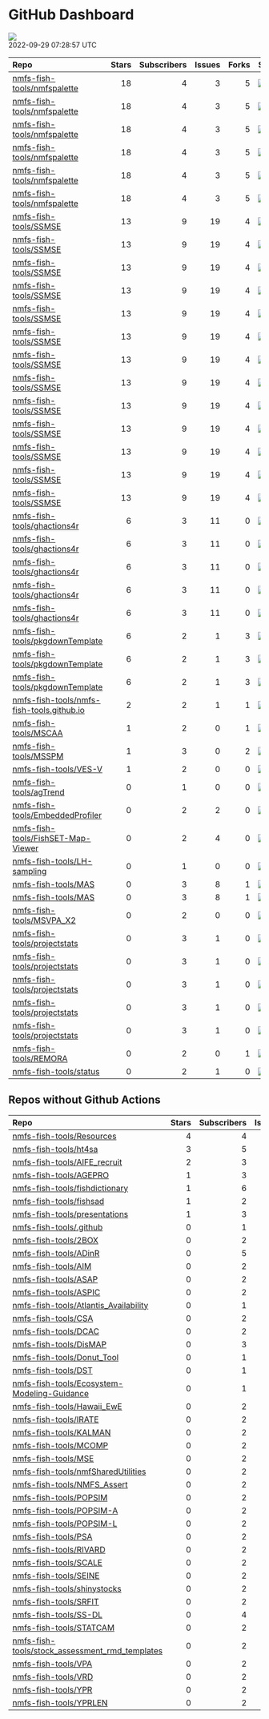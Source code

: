 GitHub Dashboard
================

![](https://github.com/nmfs-fish-tools/status/workflows/Render%20Status/badge.svg)  
2022-09-29 07:28:57 UTC

| Repo                                                                                                      | Stars | Subscribers | Issues | Forks | Status                                                                                                                                                                                               | Commit                                                                                                                                                                                                              |
|:----------------------------------------------------------------------------------------------------------|------:|------------:|-------:|------:|:-----------------------------------------------------------------------------------------------------------------------------------------------------------------------------------------------------|:--------------------------------------------------------------------------------------------------------------------------------------------------------------------------------------------------------------------|
| [nmfs-fish-tools/nmfspalette](https://github.com/nmfs-fish-tools/nmfspalette)                             |    18 |           4 |      3 |     5 | [![](https://github.com/nmfs-fish-tools/nmfspalette/workflows/pages-build-deployment/badge.svg)](https://github.com/nmfs-fish-tools/nmfspalette/actions/runs/1773476674)                             | <a href="https://github.com/nmfs-fish-tools/nmfspalette/commit/4ffa52d2fa6853d3a4c1c456ae329c9b8bd7c00b" title="Built site for nmfspalette: 0.0.0.9000@fcba6b0">4ffa52</a>                                          |
| [nmfs-fish-tools/nmfspalette](https://github.com/nmfs-fish-tools/nmfspalette)                             |    18 |           4 |      3 |     5 | [![](https://github.com/nmfs-fish-tools/nmfspalette/workflows/call-r-cmd-check/badge.svg)](https://github.com/nmfs-fish-tools/nmfspalette/actions/runs/2203655166)                                   | <a href="https://github.com/nmfs-fish-tools/nmfspalette/commit/fcba6b0380c5bab0e2e37507ea0d66289e4762bf" title="add r cmd check full workflow">fcba6b</a>                                                           |
| [nmfs-fish-tools/nmfspalette](https://github.com/nmfs-fish-tools/nmfspalette)                             |    18 |           4 |      3 |     5 | [![](https://github.com/nmfs-fish-tools/nmfspalette/workflows/call-style/badge.svg)](https://github.com/nmfs-fish-tools/nmfspalette/actions/runs/1773382868)                                         | <a href="https://github.com/nmfs-fish-tools/nmfspalette/commit/fcba6b0380c5bab0e2e37507ea0d66289e4762bf" title="add r cmd check full workflow">fcba6b</a>                                                           |
| [nmfs-fish-tools/nmfspalette](https://github.com/nmfs-fish-tools/nmfspalette)                             |    18 |           4 |      3 |     5 | [![](https://github.com/nmfs-fish-tools/nmfspalette/workflows/call-update-docs/badge.svg)](https://github.com/nmfs-fish-tools/nmfspalette/actions/runs/1773382874)                                   | <a href="https://github.com/nmfs-fish-tools/nmfspalette/commit/fcba6b0380c5bab0e2e37507ea0d66289e4762bf" title="add r cmd check full workflow">fcba6b</a>                                                           |
| [nmfs-fish-tools/nmfspalette](https://github.com/nmfs-fish-tools/nmfspalette)                             |    18 |           4 |      3 |     5 | [![](https://github.com/nmfs-fish-tools/nmfspalette/workflows/call-update-pkgdown/badge.svg)](https://github.com/nmfs-fish-tools/nmfspalette/actions/runs/1773382865)                                | <a href="https://github.com/nmfs-fish-tools/nmfspalette/commit/fcba6b0380c5bab0e2e37507ea0d66289e4762bf" title="add r cmd check full workflow">fcba6b</a>                                                           |
| [nmfs-fish-tools/nmfspalette](https://github.com/nmfs-fish-tools/nmfspalette)                             |    18 |           4 |      3 |     5 | [![](https://github.com/nmfs-fish-tools/nmfspalette/workflows/call-r-cmd-check/badge.svg)](https://github.com/nmfs-fish-tools/nmfspalette/actions/runs/2203655165)                                   | <a href="https://github.com/nmfs-fish-tools/nmfspalette/commit/fcba6b0380c5bab0e2e37507ea0d66289e4762bf" title="add r cmd check full workflow">fcba6b</a>                                                           |
| [nmfs-fish-tools/SSMSE](https://github.com/nmfs-fish-tools/SSMSE)                                         |    13 |           9 |     19 |     4 | [![](https://github.com/nmfs-fish-tools/SSMSE/workflows/call-r-cmd-check/badge.svg)](https://github.com/nmfs-fish-tools/SSMSE/actions/runs/3120448089)                                               | <a href="https://github.com/nmfs-fish-tools/SSMSE/commit/9241dec042cdf67dc9a76d79e96d265b49302e5b" title="Merge pull request #143 from nmfs-fish-tools/style-doc-code">9241de</a>                                   |
| [nmfs-fish-tools/SSMSE](https://github.com/nmfs-fish-tools/SSMSE)                                         |    13 |           9 |     19 |     4 | [![](https://github.com/nmfs-fish-tools/SSMSE/workflows/call-calc_coverage/badge.svg)](https://github.com/nmfs-fish-tools/SSMSE/actions/runs/3084205462)                                             | <a href="https://github.com/nmfs-fish-tools/SSMSE/commit/2a50502aa16f71f96a4d7c74ff2c139213b785a8" title="Merge pull request #142 from nmfs-fish-tools/update-readme">2a5050</a>                                    |
| [nmfs-fish-tools/SSMSE](https://github.com/nmfs-fish-tools/SSMSE)                                         |    13 |           9 |     19 |     4 | [![](https://github.com/nmfs-fish-tools/SSMSE/workflows/call-style/badge.svg)](https://github.com/nmfs-fish-tools/SSMSE/actions/runs/1454874035)                                                     | <a href="https://github.com/nmfs-fish-tools/SSMSE/commit/cd50bbd2b4d78dd5b590b33f1642b8943a8cde6f" title="Merge pull request #104 from nmfs-fish-tools/style-code">cd50bb</a>                                       |
| [nmfs-fish-tools/SSMSE](https://github.com/nmfs-fish-tools/SSMSE)                                         |    13 |           9 |     19 |     4 | [![](https://github.com/nmfs-fish-tools/SSMSE/workflows/call-update-docs/badge.svg)](https://github.com/nmfs-fish-tools/SSMSE/actions/runs/1454874034)                                               | <a href="https://github.com/nmfs-fish-tools/SSMSE/commit/cd50bbd2b4d78dd5b590b33f1642b8943a8cde6f" title="Merge pull request #104 from nmfs-fish-tools/style-code">cd50bb</a>                                       |
| [nmfs-fish-tools/SSMSE](https://github.com/nmfs-fish-tools/SSMSE)                                         |    13 |           9 |     19 |     4 | [![](https://github.com/nmfs-fish-tools/SSMSE/workflows/update-bookdown/badge.svg)](https://github.com/nmfs-fish-tools/SSMSE/actions/runs/3084205425)                                                | <a href="https://github.com/nmfs-fish-tools/SSMSE/commit/2a50502aa16f71f96a4d7c74ff2c139213b785a8" title="Merge pull request #142 from nmfs-fish-tools/update-readme">2a5050</a>                                    |
| [nmfs-fish-tools/SSMSE](https://github.com/nmfs-fish-tools/SSMSE)                                         |    13 |           9 |     19 |     4 | [![](https://github.com/nmfs-fish-tools/SSMSE/workflows/call-doc-and-style-r/badge.svg)](https://github.com/nmfs-fish-tools/SSMSE/actions/runs/3084516797)                                           | <a href="https://github.com/nmfs-fish-tools/SSMSE/commit/9241dec042cdf67dc9a76d79e96d265b49302e5b" title="Merge pull request #143 from nmfs-fish-tools/style-doc-code">9241de</a>                                   |
| [nmfs-fish-tools/SSMSE](https://github.com/nmfs-fish-tools/SSMSE)                                         |    13 |           9 |     19 |     4 | [![](https://github.com/nmfs-fish-tools/SSMSE/workflows/Render%20README/badge.svg)](https://github.com/nmfs-fish-tools/SSMSE/actions/runs/3084064538)                                                | <a href="https://github.com/nmfs-fish-tools/SSMSE/commit/86f2e8bca93f224929de1ec05b92d15dea463509" title="test double curly braces in problem bib entry">86f2e8</a>                                                 |
| [nmfs-fish-tools/SSMSE](https://github.com/nmfs-fish-tools/SSMSE)                                         |    13 |           9 |     19 |     4 | [![](https://github.com/nmfs-fish-tools/SSMSE/workflows/pages-build-deployment/badge.svg)](https://github.com/nmfs-fish-tools/SSMSE/actions/runs/3084255021)                                         | <a href="https://github.com/nmfs-fish-tools/SSMSE/commit/9287783f8cd363875aa43ea4dfa2629604af1af9" title="Deploying to gh-pages from @ nmfs-fish-tools/SSMSE@2a50502aa16f71f96a4d7c74ff2c139213b785a8 🚀">928778</a> |
| [nmfs-fish-tools/SSMSE](https://github.com/nmfs-fish-tools/SSMSE)                                         |    13 |           9 |     19 |     4 | [![](https://github.com/nmfs-fish-tools/SSMSE/workflows/call-update-bin/badge.svg)](https://github.com/nmfs-fish-tools/SSMSE/actions/runs/2103366278)                                                | <a href="https://github.com/nmfs-fish-tools/SSMSE/commit/a9fe5db944fcae172664d88fa65f2709b632e9cc" title="test update bin workflow">a9fe5d</a>                                                                      |
| [nmfs-fish-tools/SSMSE](https://github.com/nmfs-fish-tools/SSMSE)                                         |    13 |           9 |     19 |     4 | [![](https://github.com/nmfs-fish-tools/SSMSE/workflows/call-update-ss3/badge.svg)](https://github.com/nmfs-fish-tools/SSMSE/actions/runs/2190687326)                                                | <a href="https://github.com/nmfs-fish-tools/SSMSE/commit/be5911220ed037686d01f3de42d4bbec08bfec2d" title="test changes to updating ss3 binaries">be5911</a>                                                         |
| [nmfs-fish-tools/SSMSE](https://github.com/nmfs-fish-tools/SSMSE)                                         |    13 |           9 |     19 |     4 | [![](https://github.com/nmfs-fish-tools/SSMSE/workflows/Generate%20JOSS%20pdf/badge.svg)](https://github.com/nmfs-fish-tools/SSMSE/actions/runs/2754265727)                                          | <a href="https://github.com/nmfs-fish-tools/SSMSE/commit/86f2e8bca93f224929de1ec05b92d15dea463509" title="test double curly braces in problem bib entry">86f2e8</a>                                                 |
| [nmfs-fish-tools/SSMSE](https://github.com/nmfs-fish-tools/SSMSE)                                         |    13 |           9 |     19 |     4 | [![](https://github.com/nmfs-fish-tools/SSMSE/workflows/R-CMD-check/badge.svg)](https://github.com/nmfs-fish-tools/SSMSE/actions/runs/1409345113)                                                    | <a href="https://github.com/nmfs-fish-tools/SSMSE/commit/73f0bd09d10fb43576e4085996c3da9af688a5f7" title="bump version">73f0bd</a>                                                                                  |
| [nmfs-fish-tools/SSMSE](https://github.com/nmfs-fish-tools/SSMSE)                                         |    13 |           9 |     19 |     4 | [![](https://github.com/nmfs-fish-tools/SSMSE/workflows/calc-coverage/badge.svg)](https://github.com/nmfs-fish-tools/SSMSE/actions/runs/1409345115)                                                  | <a href="https://github.com/nmfs-fish-tools/SSMSE/commit/73f0bd09d10fb43576e4085996c3da9af688a5f7" title="bump version">73f0bd</a>                                                                                  |
| [nmfs-fish-tools/ghactions4r](https://github.com/nmfs-fish-tools/ghactions4r)                             |     6 |           3 |     11 |     0 | [![](https://github.com/nmfs-fish-tools/ghactions4r/workflows/call-doc-and-style-r/badge.svg)](https://github.com/nmfs-fish-tools/ghactions4r/actions/runs/2578798057)                               | <a href="https://github.com/nmfs-fish-tools/ghactions4r/commit/b14e20962fd07aec39dbbadb8038553a9d423be6" title="Merge pull request #45 from nmfs-fish-tools/style-doc-code">b14e20</a>                              |
| [nmfs-fish-tools/ghactions4r](https://github.com/nmfs-fish-tools/ghactions4r)                             |     6 |           3 |     11 |     0 | [![](https://github.com/nmfs-fish-tools/ghactions4r/workflows/call-r-cmd-check/badge.svg)](https://github.com/nmfs-fish-tools/ghactions4r/actions/runs/3120399775)                                   | <a href="https://github.com/nmfs-fish-tools/ghactions4r/commit/b14e20962fd07aec39dbbadb8038553a9d423be6" title="Merge pull request #45 from nmfs-fish-tools/style-doc-code">b14e20</a>                              |
| [nmfs-fish-tools/ghactions4r](https://github.com/nmfs-fish-tools/ghactions4r)                             |     6 |           3 |     11 |     0 | [![](https://github.com/nmfs-fish-tools/ghactions4r/workflows/call-update-pkgdown/badge.svg)](https://github.com/nmfs-fish-tools/ghactions4r/actions/runs/2578798058)                                | <a href="https://github.com/nmfs-fish-tools/ghactions4r/commit/b14e20962fd07aec39dbbadb8038553a9d423be6" title="Merge pull request #45 from nmfs-fish-tools/style-doc-code">b14e20</a>                              |
| [nmfs-fish-tools/ghactions4r](https://github.com/nmfs-fish-tools/ghactions4r)                             |     6 |           3 |     11 |     0 | [![](https://github.com/nmfs-fish-tools/ghactions4r/workflows/style%20r%20code%20with%20styler/badge.svg)](https://github.com/nmfs-fish-tools/ghactions4r/actions/runs/2197258089)                   | <a href="https://github.com/nmfs-fish-tools/ghactions4r/commit/b4163235ad1aa854beb8585efc0f5234866e1e98" title="fix indentation">b41632</a>                                                                         |
| [nmfs-fish-tools/ghactions4r](https://github.com/nmfs-fish-tools/ghactions4r)                             |     6 |           3 |     11 |     0 | [![](https://github.com/nmfs-fish-tools/ghactions4r/workflows/pages-build-deployment/badge.svg)](https://github.com/nmfs-fish-tools/ghactions4r/actions/runs/2578810318)                             | <a href="https://github.com/nmfs-fish-tools/ghactions4r/commit/ba88b75fb28fd81ecea2ef03a4120769b1c2fa5a" title="Built site for ghactions4r: 0.0.2@b14e209">ba88b7</a>                                               |
| [nmfs-fish-tools/pkgdownTemplate](https://github.com/nmfs-fish-tools/pkgdownTemplate)                     |     6 |           2 |      1 |     3 | [![](https://github.com/nmfs-fish-tools/pkgdownTemplate/workflows/R-CMD-check/badge.svg)](https://github.com/nmfs-fish-tools/pkgdownTemplate/actions/runs/1650643831)                                | <a href="https://github.com/nmfs-fish-tools/pkgdownTemplate/commit/9fce8dd27832308c5b87095b5e0504aa3cbc3895" title="Update extra.css">9fce8d</a>                                                                    |
| [nmfs-fish-tools/pkgdownTemplate](https://github.com/nmfs-fish-tools/pkgdownTemplate)                     |     6 |           2 |      1 |     3 | [![](https://github.com/nmfs-fish-tools/pkgdownTemplate/workflows/update-pkgdown-site/badge.svg)](https://github.com/nmfs-fish-tools/pkgdownTemplate/actions/runs/1650643829)                        | <a href="https://github.com/nmfs-fish-tools/pkgdownTemplate/commit/9fce8dd27832308c5b87095b5e0504aa3cbc3895" title="Update extra.css">9fce8d</a>                                                                    |
| [nmfs-fish-tools/pkgdownTemplate](https://github.com/nmfs-fish-tools/pkgdownTemplate)                     |     6 |           2 |      1 |     3 | [![](https://github.com/nmfs-fish-tools/pkgdownTemplate/workflows/pages-build-deployment/badge.svg)](https://github.com/nmfs-fish-tools/pkgdownTemplate/actions/runs/1650657117)                     | <a href="https://github.com/nmfs-fish-tools/pkgdownTemplate/commit/1b87ae617fb07e4bc79794570d52444e3d08800f" title="Build site">1b87ae</a>                                                                          |
| [nmfs-fish-tools/nmfs-fish-tools.github.io](https://github.com/nmfs-fish-tools/nmfs-fish-tools.github.io) |     2 |           2 |      1 |     1 | [![](https://github.com/nmfs-fish-tools/nmfs-fish-tools.github.io/workflows/pages-build-deployment/badge.svg)](https://github.com/nmfs-fish-tools/nmfs-fish-tools.github.io/actions/runs/2922090016) | <a href="https://github.com/nmfs-fish-tools/nmfs-fish-tools.github.io/commit/3b5771838cb0c6dbea0837ebd09a8f15be358212" title="rm unneeded file">3b5771</a>                                                          |
| [nmfs-fish-tools/MSCAA](https://github.com/nmfs-fish-tools/MSCAA)                                         |     1 |           2 |      0 |     1 | [![](https://github.com/nmfs-fish-tools/MSCAA/workflows/pages-build-deployment/badge.svg)](https://github.com/nmfs-fish-tools/MSCAA/actions/runs/1837646898)                                         | <a href="https://github.com/nmfs-fish-tools/MSCAA/commit/acd80c59d7af05f5cc4858e4fedb56429a468bc0" title="Updated version number">acd80c</a>                                                                        |
| [nmfs-fish-tools/MSSPM](https://github.com/nmfs-fish-tools/MSSPM)                                         |     1 |           3 |      0 |     2 | [![](https://github.com/nmfs-fish-tools/MSSPM/workflows/pages-build-deployment/badge.svg)](https://github.com/nmfs-fish-tools/MSSPM/actions/runs/3132481246)                                         | <a href="https://github.com/nmfs-fish-tools/MSSPM/commit/1b56da90f1beb88e93d5c550efd1c3a00bbd2e65" title="Mods for 1.3.4">1b56da</a>                                                                                |
| [nmfs-fish-tools/VES-V](https://github.com/nmfs-fish-tools/VES-V)                                         |     1 |           2 |      0 |     0 | [![](https://github.com/nmfs-fish-tools/VES-V/workflows/pages-build-deployment/badge.svg)](https://github.com/nmfs-fish-tools/VES-V/actions/runs/1866245955)                                         | <a href="https://github.com/nmfs-fish-tools/VES-V/commit/01fac8e8baf5504f5aaa076efe70e93b9a1eb0e4" title="move to dropbox links">01fac8</a>                                                                         |
| [nmfs-fish-tools/agTrend](https://github.com/nmfs-fish-tools/agTrend)                                     |     0 |           1 |      0 |     0 | [![](https://github.com/nmfs-fish-tools/agTrend/workflows/pages-build-deployment/badge.svg)](https://github.com/nmfs-fish-tools/agTrend/actions/runs/1740823529)                                     | <a href="https://github.com/nmfs-fish-tools/agTrend/commit/43acc13a052ecb8a209c47e15eff88bee89e4959" title="update site">43acc1</a>                                                                                 |
| [nmfs-fish-tools/EmbeddedProfiler](https://github.com/nmfs-fish-tools/EmbeddedProfiler)                   |     0 |           2 |      2 |     0 | [![](https://github.com/nmfs-fish-tools/EmbeddedProfiler/workflows/EmbeddedProfiler/badge.svg)](https://github.com/nmfs-fish-tools/EmbeddedProfiler/actions/runs/1693986520)                         | <a href="https://github.com/nmfs-fish-tools/EmbeddedProfiler/commit/0d1dc2efc6351bef7409504698e3203b38d55ab5" title="Merge pull request #4 from Bai-Li-NOAA/main">0d1dc2</a>                                        |
| [nmfs-fish-tools/FishSET-Map-Viewer](https://github.com/nmfs-fish-tools/FishSET-Map-Viewer)               |     0 |           2 |      4 |     0 | [![](https://github.com/nmfs-fish-tools/FishSET-Map-Viewer/workflows/pages-build-deployment/badge.svg)](https://github.com/nmfs-fish-tools/FishSET-Map-Viewer/actions/runs/1654084990)               | <a href="https://github.com/nmfs-fish-tools/FishSET-Map-Viewer/commit/12981be4c6d5caba9f394be4ee9e694c6996d9df" title="Update README.md">12981b</a>                                                                 |
| [nmfs-fish-tools/LH-sampling](https://github.com/nmfs-fish-tools/LH-sampling)                             |     0 |           1 |      0 |     0 | [![](https://github.com/nmfs-fish-tools/LH-sampling/workflows/pages-build-deployment/badge.svg)](https://github.com/nmfs-fish-tools/LH-sampling/actions/runs/1741466666)                             | <a href="https://github.com/nmfs-fish-tools/LH-sampling/commit/1368e8c6f540fc0afe1784c8af9bd556d9fe3f6c" title="update site">1368e8</a>                                                                             |
| [nmfs-fish-tools/MAS](https://github.com/nmfs-fish-tools/MAS)                                             |     0 |           3 |      8 |     1 | [![](https://github.com/nmfs-fish-tools/MAS/workflows/C/C++%20CI/badge.svg)](https://github.com/nmfs-fish-tools/MAS/actions/runs/1127873648)                                                         | <a href="https://github.com/nmfs-fish-tools/MAS/commit/6793e7ee28d8e2d98855adb1c15c3cb0875bb3cc" title="removed model comparison directory">6793e7</a>                                                              |
| [nmfs-fish-tools/MAS](https://github.com/nmfs-fish-tools/MAS)                                             |     0 |           3 |      8 |     1 | [![](https://github.com/nmfs-fish-tools/MAS/workflows/C/C++%20CI/badge.svg)](https://github.com/nmfs-fish-tools/MAS/actions/runs/1127873649)                                                         | <a href="https://github.com/nmfs-fish-tools/MAS/commit/6793e7ee28d8e2d98855adb1c15c3cb0875bb3cc" title="removed model comparison directory">6793e7</a>                                                              |
| [nmfs-fish-tools/MSVPA_X2](https://github.com/nmfs-fish-tools/MSVPA_X2)                                   |     0 |           2 |      0 |     0 | [![](https://github.com/nmfs-fish-tools/MSVPA_X2/workflows/pages-build-deployment/badge.svg)](https://github.com/nmfs-fish-tools/MSVPA_X2/actions/runs/1837647526)                                   | <a href="https://github.com/nmfs-fish-tools/MSVPA_X2/commit/a8a1b7e2757f9a23ac8c779dd1c76758ba24f4e5" title="Updated version number">a8a1b7</a>                                                                     |
| [nmfs-fish-tools/projectstats](https://github.com/nmfs-fish-tools/projectstats)                           |     0 |           3 |      1 |     0 | [![](https://github.com/nmfs-fish-tools/projectstats/workflows/call-update-docs/badge.svg)](https://github.com/nmfs-fish-tools/projectstats/actions/runs/2667074338)                                 | <a href="https://github.com/nmfs-fish-tools/projectstats/commit/c3facbf48ab87a570a7c254cf65ac8bfe7a8752f" title="update with an example">c3facb</a>                                                                 |
| [nmfs-fish-tools/projectstats](https://github.com/nmfs-fish-tools/projectstats)                           |     0 |           3 |      1 |     0 | [![](https://github.com/nmfs-fish-tools/projectstats/workflows/call-update-pkgdown/badge.svg)](https://github.com/nmfs-fish-tools/projectstats/actions/runs/2667074337)                              | <a href="https://github.com/nmfs-fish-tools/projectstats/commit/c3facbf48ab87a570a7c254cf65ac8bfe7a8752f" title="update with an example">c3facb</a>                                                                 |
| [nmfs-fish-tools/projectstats](https://github.com/nmfs-fish-tools/projectstats)                           |     0 |           3 |      1 |     0 | [![](https://github.com/nmfs-fish-tools/projectstats/workflows/call-r-cmd-check/badge.svg)](https://github.com/nmfs-fish-tools/projectstats/actions/runs/2667074339)                                 | <a href="https://github.com/nmfs-fish-tools/projectstats/commit/c3facbf48ab87a570a7c254cf65ac8bfe7a8752f" title="update with an example">c3facb</a>                                                                 |
| [nmfs-fish-tools/projectstats](https://github.com/nmfs-fish-tools/projectstats)                           |     0 |           3 |      1 |     0 | [![](https://github.com/nmfs-fish-tools/projectstats/workflows/render-rmarkdown/badge.svg)](https://github.com/nmfs-fish-tools/projectstats/actions/runs/2505642681)                                 | <a href="https://github.com/nmfs-fish-tools/projectstats/commit/763d3eab091d9cb8d36b40f7bbc0bd61542f4f7d" title="render readme">763d3e</a>                                                                          |
| [nmfs-fish-tools/projectstats](https://github.com/nmfs-fish-tools/projectstats)                           |     0 |           3 |      1 |     0 | [![](https://github.com/nmfs-fish-tools/projectstats/workflows/pages-build-deployment/badge.svg)](https://github.com/nmfs-fish-tools/projectstats/actions/runs/2667088869)                           | <a href="https://github.com/nmfs-fish-tools/projectstats/commit/ffe61473f3b0693aaf7c21cbaa4e81bf2001a5b3" title="Built site for projectstats: 0.0.0.9000@c3facbf">ffe614</a>                                        |
| [nmfs-fish-tools/REMORA](https://github.com/nmfs-fish-tools/REMORA)                                       |     0 |           2 |      0 |     1 | [![](https://github.com/nmfs-fish-tools/REMORA/workflows/pages-build-deployment/badge.svg)](https://github.com/nmfs-fish-tools/REMORA/actions/runs/3064904542)                                       | <a href="https://github.com/nmfs-fish-tools/REMORA/commit/7b82e763527844a3bb46c90504d7753e982f9bba" title="Mods for 1.3.0">7b82e7</a>                                                                               |
| [nmfs-fish-tools/status](https://github.com/nmfs-fish-tools/status)                                       |     0 |           2 |      1 |     0 | [![](https://github.com/nmfs-fish-tools/status/workflows/Render%20Status/badge.svg)](https://github.com/nmfs-fish-tools/status/actions/runs/3149392181)                                              | <a href="https://github.com/nmfs-fish-tools/status/commit/a615169f989c543e8ba9e7615a9e3527162dabec" title="[status] 2022-09-28 07:27:15 UTC">a61516</a>                                                             |

## Repos without Github Actions

| Repo                                                                                                                | Stars | Subscribers | Issues | Forks |
|:--------------------------------------------------------------------------------------------------------------------|------:|------------:|-------:|------:|
| [nmfs-fish-tools/Resources](https://github.com/nmfs-fish-tools/Resources)                                           |     4 |           4 |      2 |     3 |
| [nmfs-fish-tools/ht4sa](https://github.com/nmfs-fish-tools/ht4sa)                                                   |     3 |           5 |      3 |     1 |
| [nmfs-fish-tools/AIFE_recruit](https://github.com/nmfs-fish-tools/AIFE_recruit)                                     |     2 |           3 |      0 |     0 |
| [nmfs-fish-tools/AGEPRO](https://github.com/nmfs-fish-tools/AGEPRO)                                                 |     1 |           3 |      1 |     2 |
| [nmfs-fish-tools/fishdictionary](https://github.com/nmfs-fish-tools/fishdictionary)                                 |     1 |           6 |     18 |     0 |
| [nmfs-fish-tools/fishsad](https://github.com/nmfs-fish-tools/fishsad)                                               |     1 |           2 |      0 |     0 |
| [nmfs-fish-tools/presentations](https://github.com/nmfs-fish-tools/presentations)                                   |     1 |           3 |      1 |     0 |
| [nmfs-fish-tools/.github](https://github.com/nmfs-fish-tools/.github)                                               |     0 |           1 |      0 |     0 |
| [nmfs-fish-tools/2BOX](https://github.com/nmfs-fish-tools/2BOX)                                                     |     0 |           2 |      0 |     0 |
| [nmfs-fish-tools/ADinR](https://github.com/nmfs-fish-tools/ADinR)                                                   |     0 |           5 |      1 |     0 |
| [nmfs-fish-tools/AIM](https://github.com/nmfs-fish-tools/AIM)                                                       |     0 |           2 |      1 |     0 |
| [nmfs-fish-tools/ASAP](https://github.com/nmfs-fish-tools/ASAP)                                                     |     0 |           2 |      0 |     0 |
| [nmfs-fish-tools/ASPIC](https://github.com/nmfs-fish-tools/ASPIC)                                                   |     0 |           2 |      0 |     0 |
| [nmfs-fish-tools/Atlantis_Availability](https://github.com/nmfs-fish-tools/Atlantis_Availability)                   |     0 |           1 |      0 |     0 |
| [nmfs-fish-tools/CSA](https://github.com/nmfs-fish-tools/CSA)                                                       |     0 |           2 |      0 |     0 |
| [nmfs-fish-tools/DCAC](https://github.com/nmfs-fish-tools/DCAC)                                                     |     0 |           2 |      0 |     0 |
| [nmfs-fish-tools/DisMAP](https://github.com/nmfs-fish-tools/DisMAP)                                                 |     0 |           3 |      0 |     0 |
| [nmfs-fish-tools/Donut_Tool](https://github.com/nmfs-fish-tools/Donut_Tool)                                         |     0 |           1 |      0 |     0 |
| [nmfs-fish-tools/DST](https://github.com/nmfs-fish-tools/DST)                                                       |     0 |           1 |      0 |     0 |
| [nmfs-fish-tools/Ecosystem-Modeling-Guidance](https://github.com/nmfs-fish-tools/Ecosystem-Modeling-Guidance)       |     0 |           1 |      0 |     0 |
| [nmfs-fish-tools/Hawaii_EwE](https://github.com/nmfs-fish-tools/Hawaii_EwE)                                         |     0 |           2 |      0 |     0 |
| [nmfs-fish-tools/IRATE](https://github.com/nmfs-fish-tools/IRATE)                                                   |     0 |           2 |      0 |     0 |
| [nmfs-fish-tools/KALMAN](https://github.com/nmfs-fish-tools/KALMAN)                                                 |     0 |           2 |      0 |     0 |
| [nmfs-fish-tools/MCOMP](https://github.com/nmfs-fish-tools/MCOMP)                                                   |     0 |           2 |      0 |     0 |
| [nmfs-fish-tools/MSE](https://github.com/nmfs-fish-tools/MSE)                                                       |     0 |           2 |      0 |     0 |
| [nmfs-fish-tools/nmfSharedUtilities](https://github.com/nmfs-fish-tools/nmfSharedUtilities)                         |     0 |           2 |      0 |     2 |
| [nmfs-fish-tools/NMFS_Assert](https://github.com/nmfs-fish-tools/NMFS_Assert)                                       |     0 |           2 |      0 |     0 |
| [nmfs-fish-tools/POPSIM](https://github.com/nmfs-fish-tools/POPSIM)                                                 |     0 |           2 |      0 |     0 |
| [nmfs-fish-tools/POPSIM-A](https://github.com/nmfs-fish-tools/POPSIM-A)                                             |     0 |           2 |      0 |     0 |
| [nmfs-fish-tools/POPSIM-L](https://github.com/nmfs-fish-tools/POPSIM-L)                                             |     0 |           2 |      0 |     0 |
| [nmfs-fish-tools/PSA](https://github.com/nmfs-fish-tools/PSA)                                                       |     0 |           2 |      0 |     0 |
| [nmfs-fish-tools/RIVARD](https://github.com/nmfs-fish-tools/RIVARD)                                                 |     0 |           2 |      0 |     0 |
| [nmfs-fish-tools/SCALE](https://github.com/nmfs-fish-tools/SCALE)                                                   |     0 |           2 |      0 |     0 |
| [nmfs-fish-tools/SEINE](https://github.com/nmfs-fish-tools/SEINE)                                                   |     0 |           2 |      0 |     0 |
| [nmfs-fish-tools/shinystocks](https://github.com/nmfs-fish-tools/shinystocks)                                       |     0 |           2 |      0 |     0 |
| [nmfs-fish-tools/SRFIT](https://github.com/nmfs-fish-tools/SRFIT)                                                   |     0 |           2 |      0 |     0 |
| [nmfs-fish-tools/SS-DL](https://github.com/nmfs-fish-tools/SS-DL)                                                   |     0 |           4 |      0 |     0 |
| [nmfs-fish-tools/STATCAM](https://github.com/nmfs-fish-tools/STATCAM)                                               |     0 |           2 |      0 |     0 |
| [nmfs-fish-tools/stock_assessment_rmd_templates](https://github.com/nmfs-fish-tools/stock_assessment_rmd_templates) |     0 |           2 |      0 |     0 |
| [nmfs-fish-tools/VPA](https://github.com/nmfs-fish-tools/VPA)                                                       |     0 |           2 |      0 |     0 |
| [nmfs-fish-tools/VRD](https://github.com/nmfs-fish-tools/VRD)                                                       |     0 |           2 |      0 |     0 |
| [nmfs-fish-tools/YPR](https://github.com/nmfs-fish-tools/YPR)                                                       |     0 |           2 |      0 |     0 |
| [nmfs-fish-tools/YPRLEN](https://github.com/nmfs-fish-tools/YPRLEN)                                                 |     0 |           2 |      0 |     0 |
